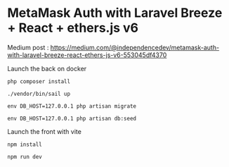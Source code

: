 # MetaMask Auth with Laravel Breeze + React + ethers.js v6

Medium post : https://medium.com/@independencedev/metamask-auth-with-laravel-breeze-react-ethers-js-v6-553045df4370

Launch the back on docker

`php composer install`

`./vendor/bin/sail up`

`env DB_HOST=127.0.0.1 php artisan migrate`

`env DB_HOST=127.0.0.1 php artisan db:seed`

Launch the front with vite

`npm install`

`npm run dev`
